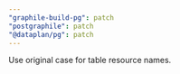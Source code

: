 ```yaml
---
"graphile-build-pg": patch
"postgraphile": patch
"@dataplan/pg": patch
---
```


Use original case for table resource names.
